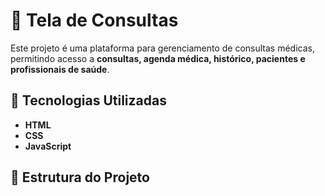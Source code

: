 # 📌 Tela de Consultas

Este projeto é uma plataforma para gerenciamento de consultas médicas, permitindo acesso a **consultas, agenda médica, histórico, pacientes e profissionais de saúde**.

## 🚀 Tecnologias Utilizadas

- **HTML**
- **CSS**
- **JavaScript**

## 📂 Estrutura do Projeto

